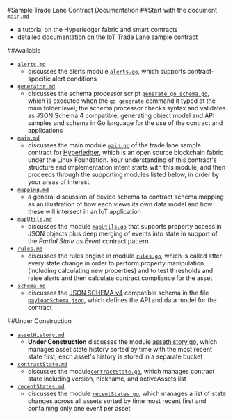 #Sample Trade Lane Contract Documentation
##Start with the document [`main.md`](main.md "tutorial on the fabric and documentation on the trade lane contract")
   - a tutorial on the Hyperledger fabric and smart contracts
   - detailed documentation on the IoT Trade Lane sample contract

##Available
* [`alerts.md`](alerts.md)
  - discusses the alerts module [`alerts.go`](../alerts.go), which supports contract-specific alert conditions
* [`generator.md`](generator.md)
  - discusses the schema processor script [`generate_go_schema.go`](../scripts/generate_go_schema.go), which is executed when the `go generate` command it typed at the main folder level; the schema processor checks syntax and validates as JSON Schema 4 compatible, generating object model and API samples and schema in Go language for the use of the contract and applications 
* [`main.md`](main.md "main go file for trade lane sample contract")
  - discusses the main module [`main.go`](../main.go) of the trade lane sample contract for [Hyperledger](https://github.com/hyperledger), which is an open source blockchain fabric under the Linux Foundation. Your understanding of this contract's structure and implementation intent starts with this module, and then proceeds through the supporting modules listed below, in order by your areas of interest. 
* [`mapping.md`](mapping.md)
  - a general discussion of device schema to contract schema mapping as an illustration of how each views its own data model and how these will intersect in an IoT application
* [`mapUtils.md`](mapUtils.md)
  - discusses the module [`mapUtils.go`](../mapUtils.go) that supports property access in JSON objects plus deep merging of events into state in support of the *Partial State as Event* contract pattern
* [`rules.md`](rules.md)
  - discusses the rules engine in module [`rules.go`](../rules.go), which is called after every state change in order to perform property manipulation (including calculating new properties) and to test thresholds and raise alerts and then calculate contract compliance for the asset 
* [`schema.md`](schema.md)
  - discusses the [JSON SCHEMA v4](http://json-schema.org/documentation.html) compatible schema in the file [`payloadSchema.json`](../payloadSchema.json), which defines the API and data model for the contract

##Under Construction
* [`assetHistory.md`](contractState.md)
  - **Under Construction** discusses the module [assethistory.go](`../assethistory.go`), which manages asset state history sorted by time with the most recent state first; each asset's history is stored in a separate bucket
* [`contractState.md`](contractState.md)
  - discusses the module[`contractState.go`](../contractState.go), which manages contract state including version, nickname, and activeAssets list
* [`recentStates.md`](recentStates.md)
  - discusses the module [`recentStates.go`](../recentStates.go), which manages a list of state changes across all assets sorted by time most recent first and containing only one event per asset
